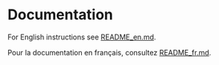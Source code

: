 # Documentation

For English instructions see [README_en.md](README_en.md).

Pour la documentation en français, consultez [README_fr.md](README_fr.md).
